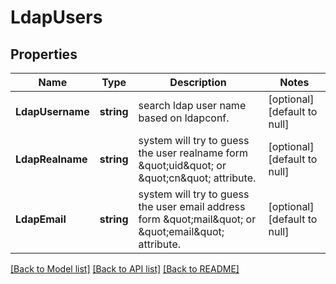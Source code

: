 # LdapUsers

## Properties
Name | Type | Description | Notes
------------ | ------------- | ------------- | -------------
**LdapUsername** | **string** | search ldap user name based on ldapconf. | [optional] [default to null]
**LdapRealname** | **string** | system will try to guess the user realname form \&quot;uid\&quot; or \&quot;cn\&quot; attribute. | [optional] [default to null]
**LdapEmail** | **string** | system will try to guess the user email address form \&quot;mail\&quot; or \&quot;email\&quot; attribute. | [optional] [default to null]

[[Back to Model list]](../README.md#documentation-for-models) [[Back to API list]](../README.md#documentation-for-api-endpoints) [[Back to README]](../README.md)


